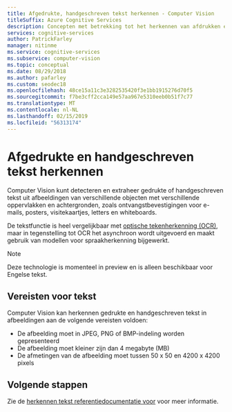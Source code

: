 ```yaml
---
title: Afgedrukte, handgeschreven tekst herkennen - Computer Vision
titleSuffix: Azure Cognitive Services
description: Concepten met betrekking tot het herkennen van afdrukken en handgeschreven tekst in afbeeldingen met behulp van de Computer Vision-API.
services: cognitive-services
author: PatrickFarley
manager: nitinme
ms.service: cognitive-services
ms.subservice: computer-vision
ms.topic: conceptual
ms.date: 08/29/2018
ms.author: pafarley
ms.custom: seodec18
ms.openlocfilehash: 48ce15a11c3e3282535420f3e1bb1915276d70f5
ms.sourcegitcommit: f7be3cff2cca149e57aa967e5310eeb0b51f7c77
ms.translationtype: MT
ms.contentlocale: nl-NL
ms.lasthandoff: 02/15/2019
ms.locfileid: "56313174"
---
```

# <a name="recognizing-printed-and-handwritten-text"></a>Afgedrukte en handgeschreven tekst herkennen

Computer Vision kunt detecteren en extraheer gedrukte of handgeschreven tekst uit afbeeldingen van verschillende objecten met verschillende oppervlakken en achtergronden, zoals ontvangstbevestigingen voor e-mails, posters, visitekaartjes, letters en whiteboards.

De tekstfunctie is heel vergelijkbaar met [optische tekenherkenning (OCR)](concept-extracting-text-ocr.md), maar in tegenstelling tot OCR het asynchroon wordt uitgevoerd en maakt gebruik van modellen voor spraakherkenning bijgewerkt.

> [!NOTE]
> Deze technologie is momenteel in preview en is alleen beschikbaar voor Engelse tekst.

## <a name="text-recognition-requirements"></a>Vereisten voor tekst

Computer Vision kan herkennen gedrukte en handgeschreven tekst in afbeeldingen aan de volgende vereisten voldoen:

- De afbeelding moet in JPEG, PNG of BMP-indeling worden gepresenteerd
- De afbeelding moet kleiner zijn dan 4 megabyte (MB)
- De afmetingen van de afbeelding moet tussen 50 x 50 en 4200 x 4200 pixels

## <a name="next-steps"></a>Volgende stappen

Zie de [herkennen tekst referentiedocumentatie voor](https://westus.dev.cognitive.microsoft.com/docs/services/5adf991815e1060e6355ad44/operations/587f2c6a154055056008f200) voor meer informatie.